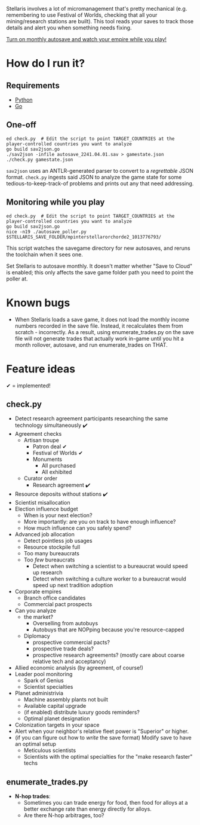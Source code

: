 Stellaris involves a lot of micromanagement that's pretty mechanical (e.g. remembering to use Festival of Worlds, checking that all your mining/research stations are built). This tool reads your saves to track those details and alert you when something needs fixing.

[Turn on monthly autosave and watch your empire while you play!](#monitoring-while-you-play)

# How do I run it?

## Requirements

* [Python](https://www.python.org/downloads/)
* [Go](https://golang.org/dl/)

## One-off
```
ed check.py  # Edit the script to point TARGET_COUNTRIES at the player-controlled countries you want to analyze
go build sav2json.go
./sav2json -infile autosave_2241.04.01.sav > gamestate.json
./check.py gamestate.json
```

`sav2json` uses an ANTLR-generated parser to convert to a _regrettable_ JSON format. `check.py` ingests said JSON to analyze the game state for some tedious-to-keep-track-of problems and prints out any that need addressing.

## Monitoring while you play

```
ed check.py  # Edit the script to point TARGET_COUNTRIES at the player-controlled countries you want to analyze
go build sav2json.go
nice -n19 ./autosave_poller.py $STELLARIS_SAVE_FOLDER/mpinterstellarorchorde2_1013776793/
```

This script watches the savegame directory for new autosaves, and reruns the toolchain when it sees one.

Set Stellaris to autosave monthly. It doesn't matter whether "Save to Cloud" is enabled; this only affects the save game folder path you need to point the poller at.

# Known bugs

* When Stellaris loads a save game, it does not load the monthly income numbers recorded in the save file. Instead, it recalculates them from scratch - incorrectly. As a result, using enumerate_trades.py on the save file will not generate trades that actually work in-game until you hit a month rollover, autosave, and run enumerate_trades on THAT.

# Feature ideas
✔ = implemented!️

## check.py
* Detect research agreement participants researching the same technology simultaneously ✔️
* Agreement checks️
  * Artisan troupe
    * Patron deal ✔
    * Festival of Worlds ✔
    * Monuments
      * All purchased
      * All exhibited
  * Curator order
    * Research agreement ✔️
* Resource deposits without stations ✔️
* Scientist misallocation
* Election influence budget
  * When is your next election?
  * More importantly: are you on track to have enough influence?
  * How much influence can you safely spend?
* Advanced job allocation
  * Detect pointless job usages
  * Resource stockpile full
  * Too many bureaucrats
  * Too _few_ bureaucrats
    * Detect when switching a scientist to a bureaucrat would speed up research
    * Detect when switching a culture worker to a bureaucrat would speed up next tradition adoption
* Corporate empires
  * Branch office candidates
  * Commercial pact prospects
* Can you analyze
  * the market?
    * Overselling from autobuys
    * Autobuys that are NOPping because you're resource-capped
  * Diplomacy
    * prospective commercial pacts?
    * prospective trade deals?
    * prospective research agreements? (mostly care about coarse relative tech and acceptancy)
* Allied economic analysis (by agreement, of course!)
* Leader pool monitoring
  * Spark of Genius
  * Scientist specialties
* Planet administrivia
  * Machine assembly plants not built
  * Available capital upgrade
  * (if enabled) distribute luxury goods reminders?
  * Optimal planet designation
* Colonization targets in your space
* Alert when your neighbor's relative fleet power is "Superior" or higher.
* (if you can figure out how to _write_ the save format) Modify save to have an optimal setup
  * Meticulous scientists
  * Scientists with the optimal specialties for the "make research faster" techs

## enumerate_trades.py

* **N-hop trades**:
  * Sometimes you can trade energy for food, then food for alloys at a better exchange rate than energy directly for alloys.
  * Are there N-hop arbitrages, too?